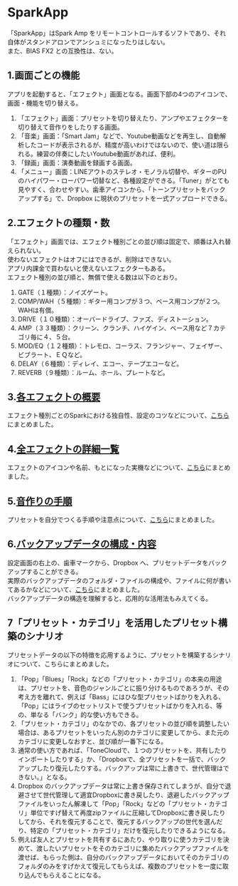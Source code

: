 # SparkApp
「SparkApp」はSpark Amp をリモートコントロールするソフトであり、それ自体がスタンドアロンでアンシュミになったりはしない。  
また、BIAS FX2 との互換性は、ない。

## 1.画面ごとの機能
アプリを起動すると、「エフェクト」画面となる。画面下部の4つのアイコンで、画面・機能を切り替える。
1. 「エフェクト」画面：プリセットを切り替えたり、アンプやエフェクターを切り替えて音作りをしたりする画面。  
2. 「音楽」画面：「Smart Jam」などで、Youtube動画などを再生し、自動解析したコードが表示されるが、精度が高いわけではないので、使い道は限られる。練習の伴奏にしたいYoutube動画があれば、便利。  
3. 「録画」画面：演奏動画を録画する画面。  
4. 「メニュー」画面：LINEアウトのステレオ・モノラル切替や、ギターのPUのハイパワー・ローパワー切替など、各種設定ができる。「Tuner」がとても見やすく、合わせやすい。歯車アイコンから、「トーンプリセットをバックアップする」で、Dropbox に現状のプリセットを一式アップロードできる。  
  
## 2.エフェクトの種類・数
「エフェクト」画面では、エフェクト種別ごとの並び順は固定で、順番は入れ替えられない。  
使わないエフェクトはオフにはできるが、削除はできない。  
アプリ内課金で買わないと使えないエフェクターもある。  
エフェクト種別の並び順と、無償で使える数は以下のとおり。  
  
1. GATE（１種類）：ノイズゲート。
2. COMP/WAH（５種類）：ギター用コンプが３つ、ベース用コンプが２つ。WAHは有償。
3. DRIVE（１０種類）：オーバードライブ、ファズ、ディストーション。
4. AMP（３３種類）：クリーン、クランチ、ハイゲイン、ベース用など７カテゴリ毎に４、５台。
5. MOD/EQ（１２種類）：トレモロ、コーラス、フランジャー、フェイザー、ビブラート、ＥＱなど。
6. DELAY（６種類）：ディレイ、エコー、テープエコーなど。
7. REVERB（９種類）：ルーム、ホール、プレートなど。
  
## 3.[各エフェクトの概要](./EfectsMemo.md)
エフェクト種別ごとのSparkにおける独自性、設定のコツなどについて、[こちら](./EfectsMemo.md)にまとめました。
  
## 4.[全エフェクトの詳細一覧](./EfectsList.md)
エフェクトのアイコンや名前、もとになった実機などについて、[こちら](./EfectsList.md)にまとめました。  
  
## 5.[音作りの手順](./HowToMakePreset.md)
プリセットを自分でつくる手順や注意点について、[こちら](./HowToMakePreset.md)にまとめました。
  
## 6.[バックアップデータの構成・内容](./BackupData.md)
設定画面の右上の、歯車マークから、Dropbox へ、プリセットデータをバックアップすることができる。  
実際のバックアップデータのフォルダ・ファイルの構成や、ファイルに何が書いてあるかなどについて、[こちら](./BackupData.md)にまとめました。  
バックアップデータの構造を理解すると、応用的な活用法もみえてくる。  
  
## 7「プリセット・カテゴリ」を活用したプリセット構築のシナリオ
プリセットデータの以下の特徴を応用するように、プリセットを構築するシナリオについて、こちらにまとめました。
1. 「Pop」「Blues」「Rock」などの「プリセット・カテゴリ」の本来の用途は、プリセットを、音色のジャンルごとに振り分けるものであろうが、その考え方を離れて、例えば「Bass」にはひな型プリセットばかりを入れる、「Pop」にはライブのセットリストで使うプリセットばかりを入れる、等の、単なる「バンク」的な使い方もできる。
2. 「プリセット・カテゴリ」のなかでの、各プリセットの並び順を調整したい場合は、あるプリセットをいったん別のカテゴリに変更してから、また元のカテゴリに変更しなおすと、並び順が一番下になる。
3. 通常の使い方であれば、「ToneCloudで、１つのプリセットを、共有したりインポートしたりする」か、「Dropboxで、全プリセットを一括で、バックアップしたり復元したりする。バックアップは常に上書きで、世代管理はできない。」となる。
4. Dropbox のバックアップデータは常に上書き保存されてしまうが、自分で退避させて世代管理して適宜Dropboxに書き戻したり、退避したバックアップファイルをいったん解凍して「Pop」「Rock」などの「プリセット・カテゴリ」単位ですげ替えて再度zipファイルに圧縮してDropboxに書き戻したりしてから、それを復元することで、復元するバックアップの世代を選んだり、特定の「プリセット・カテゴリ」だけを復元したりできるようになる。
5. 例えば友人とプリセットを共有するにあたり、やり取りに使うカテゴリを決めて、渡したいプリセットをそのカテゴリに集めたバックアップファイルを渡せば、もらった側は、自分のバックアップデータにおいてそのカテゴリのフォルダのみをすげかえて復元してもらえば、複数のプリセットを一度に取り込んでもらえることになる。

